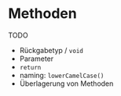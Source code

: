 # Methoden

TODO

-   Rückgabetyp / `void`
-   Parameter
-   `return`
-   naming: `lowerCamelCase()`
-   Überlagerung von Methoden